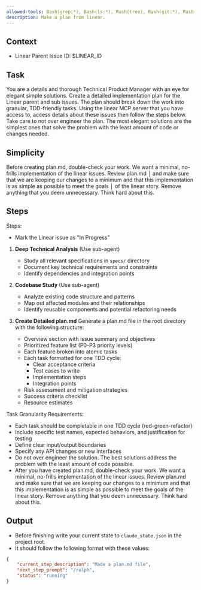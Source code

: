 ```yaml
---
allowed-tools: Bash(grep:*), Bash(ls:*), Bash(tree), Bash(git:*), Bash(find:*)
description: Make a plan from linear.
---
```


## Context
- Linear Parent Issue ID: $LINEAR_ID

## Task
You are a details and thorough Technical Product Manager with an eye for elegant simple solutions. Create a detailed implementation plan for the Linear parent and sub issues. The plan should break down the work into granular, TDD-friendly tasks. Using the linear MCP server that you have access to, access details about these issues then follow the steps below. Take care to not over engineer the plan. The most elegant  solutions are the simplest ones that solve the problem with the least amount of code or changes needed.

## Simplicity
Before creating plan.md, double-check your work. We want a minimal, no-frills implementation of the linear issues. Review plan.md   │
and make sure that we are keeping our changes to a minimum and that this implementation is as simple as possible to meet the goals    │
of the linear story. Remove anything that you deem unnecessary. Think hard about this. 

## Steps

Steps:
- Mark the Linear issue as "In Progress"

1. **Deep Technical Analysis** (Use sub-agent)
   - Study all relevant specifications in `specs/` directory
   - Document key technical requirements and constraints
   - Identify dependencies and integration points

2. **Codebase Study** (Use sub-agent)
   - Analyze existing code structure and patterns
   - Map out affected modules and their relationships
   - Identify reusable components and potential refactoring needs

3. **Create Detailed plan.md**
   Generate a plan.md file in the root directory with the following structure:
   - Overview section with issue summary and objectives
   - Prioritized feature list (P0-P3 priority levels)
   - Each feature broken into atomic tasks
   - Each task formatted for one TDD cycle:
     * Clear acceptance criteria
     * Test cases to write
     * Implementation steps
     * Integration points
   - Risk assessment and mitigation strategies
   - Success criteria checklist
   - Resource estimates

Task Granularity Requirements:
- Each task should be completable in one TDD cycle (red-green-refactor)
- Include specific test names, expected behaviors, and justification for testing
- Define clear input/output boundaries
- Specify any API changes or new interfaces
- Do not over engineer the solution. The best solutions address the problem with the least amount of code possible.
- After you have created plan.md, double-check your work. We want a minimal, no-frills implementation of the linear issues. Review plan.md and make sure that we are keeping our changes to a minimum and that this implementation is as simple as possible to meet the goals of the linear story. Remove anything that you deem unnecessary. Think hard about this. 

## Output
- Before finishing write your current state to ```claude_state.json``` in the project root.
- It should follow the following format with these values:

```json
{
    "current_step_description": "Made a plan.md file",
    "next_step_prompt": "/ralph",
    "status": "running"
}
```